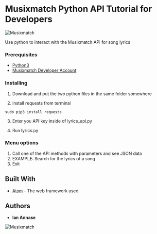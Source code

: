 # Musixmatch Python API Tutorial for Developers

![Musixmatch](https://about.musixmatch.com/images/share-image.png)

Use python to interact with the Musixmatch API for song lyrics

### Prerequisites

* [Python3](http://www.python.org/downloads)
* [Musixmatch Developer Account](https://developer.musixmatch.com/)

### Installing

1. Download and put the two python files in the same folder somewhere

2. Install requests from terminal

```
sudo pip3 install requests
```

3. Enter you API key inside of lyrics_api.py

4. Run lyrics.py

### Menu options

1. Call one of the API methods with parameters and see JSON data
2. EXAMPLE: Search for the lyrics of a song
3. Exit

## Built With

* [Atom](http://www.atom.io) - The web framework used


## Authors

* **Ian Annase**

![Musixmatch](https://images-na.ssl-images-amazon.com/images/I/81NUdjKJ5RL.png)
